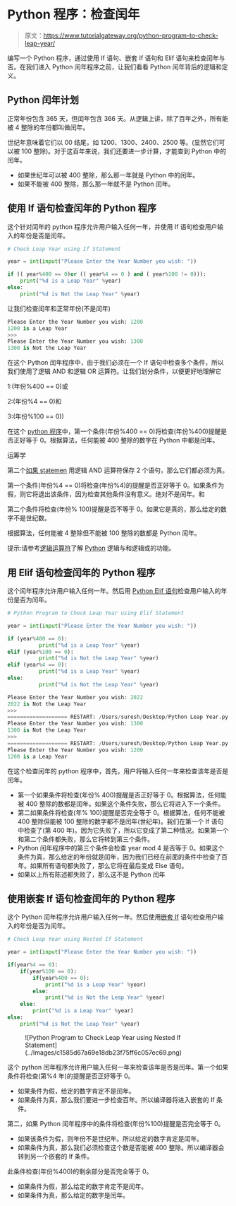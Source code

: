 # Python 程序：检查闰年

> 原文：<https://www.tutorialgateway.org/python-program-to-check-leap-year/>

编写一个 Python 程序，通过使用 If 语句、嵌套 If 语句和 Elif 语句来检查闰年与否。在我们进入 Python 闰年程序之前，让我们看看 Python 闰年背后的逻辑和定义。

## Python 闰年计划

正常年份包含 365 天，但闰年包含 366 天。从逻辑上讲，除了百年之外，所有能被 4 整除的年份都叫做闰年。

世纪年意味着它们以 00 结尾，如 1200、1300、2400、2500 等。(显然它们可以被 100 整除)。对于这百年来说，我们还要进一步计算，才能查到 Python 中的闰年。

*   如果世纪年可以被 400 整除，那么那一年就是 Python 中的闰年。
*   如果不能被 400 整除，那么那一年就不是 Python 闰年。

## 使用 If 语句检查闰年的 Python 程序

这个针对闰年的 python 程序允许用户输入任何一年，并使用 If 语句检查用户输入的年份是否是闰年。

```py
# Check Leap Year using If Statement

year = int(input("Please Enter the Year Number you wish: "))

if (( year%400 == 0)or (( year%4 == 0 ) and ( year%100 != 0))):
    print("%d is a Leap Year" %year)
else:
    print("%d is Not the Leap Year" %year)
```

让我们检查闰年和正常年份(不是闰年)

```py
Please Enter the Year Number you wish: 1200
1200 is a Leap Year
>>> 
Please Enter the Year Number you wish: 1300
1300 is Not the Leap Year
```

在这个 Python 闰年程序中，由于我们必须在一个 If 语句中检查多个条件，所以我们使用了逻辑 AND 和逻辑 OR 运算符。让我们划分条件，以便更好地理解它

1:(年份%400 == 0)或

2:(年份%4 == 0)和

3:(年份%100 == 0))

在这个 [python 程序](https://www.tutorialgateway.org/python-programming-examples/)中，第一个条件(年份%400 == 0)将检查(年份%400)提醒是否正好等于 0。根据算法，任何能被 400 整除的数字在 Python 中都是闰年。

运筹学

第二个[如果 statemen](https://www.tutorialgateway.org/python-if-statement/) 用逻辑 AND 运算符保存 2 个语句，那么它们都必须为真。

第一个条件(年份%4 == 0)将检查(年份%4)的提醒是否正好等于 0。如果条件为假，则它将退出该条件，因为检查其他条件没有意义。绝对不是闰年。和

第二个条件将检查(年份% 100)提醒是否不等于 0。如果它是真的，那么给定的数字不是世纪数。

根据算法，任何能被 4 整除但不能被 100 整除的数都是 Python 闰年。

提示:请参考[逻辑运算符](https://www.tutorialgateway.org/python-logical-operators/)了解 [Python](https://www.tutorialgateway.org/python-tutorial/) 逻辑与和逻辑或的功能。

## 用 Elif 语句检查闰年的 Python 程序

这个闰年程序允许用户输入任何一年。然后用 [Python Elif 语句](https://www.tutorialgateway.org/python-elif-statement/)检查用户输入的年份是否为闰年。

```py
# Python Program to Check Leap Year using Elif Statement

year = int(input("Please Enter the Year Number you wish: "))

if (year%400 == 0):
          print("%d is a Leap Year" %year)
elif (year%100 == 0):
          print("%d is Not the Leap Year" %year)
elif (year%4 == 0):
          print("%d is a Leap Year" %year)
else:
          print("%d is Not the Leap Year" %year)
```

```py
Please Enter the Year Number you wish: 2022
2022 is Not the Leap Year
>>> 
=================== RESTART: /Users/suresh/Desktop/Python Leap Year.py ===================
Please Enter the Year Number you wish: 1300
1300 is Not the Leap Year
>>> 
=================== RESTART: /Users/suresh/Desktop/Python Leap Year.py ===================
Please Enter the Year Number you wish: 1200
1200 is a Leap Year
```

在这个检查闰年的 python 程序中，首先，用户将输入任何一年来检查该年是否是闰年。

*   第一个如果条件将检查(年份% 400)提醒是否正好等于 0。根据算法，任何能被 400 整除的数都是闰年。如果这个条件失败，那么它将进入下一个条件。
*   第二如果条件将检查(年% 100)提醒是否完全等于 0。根据算法，任何不能被 400 整除但能被 100 整除的数字都不是闰年(世纪年)。我们在第一个 If 语句中检查了(第 400 年)。因为它失败了，所以它变成了第二种情况。如果第一个和第二个条件都失败，那么它将转到第三个条件。
*   Python 闰年程序中的第三个条件会检查 year mod 4 是否等于 0。如果这个条件为真，那么给定的年份就是闰年，因为我们已经在前面的条件中检查了百年。如果所有语句都失败了，那么它将在最后变成 Else 语句。
*   如果以上所有陈述都失败了，那么这不是 Python 闰年

## 使用嵌套 If 语句检查闰年的 Python 程序

这个 Python 闰年程序允许用户输入任何一年。然后使用[嵌套 If](https://www.tutorialgateway.org/python-nested-if/) 语句检查用户输入的年份是否为闰年。

```py
# Check Leap Year using Nested If Statement

year = int(input("Please Enter the Year Number you wish: "))

if(year%4 == 0):
    if(year%100 == 0):
        if(year%400 == 0):
            print("%d is a Leap Year" %year)
        else:
            print("%d is Not the Leap Year" %year)
    else:
        print("%d is a Leap Year" %year)
else:
    print("%d is Not the Leap Year" %year)
```

<figure class="wp-block-image">![Python Program to Check Leap Year using Nested If Statement](../Images/c1585d67a69e18db23f75ff6c057ec69.png)</figure>

这个 python 闰年程序允许用户输入任何一年来检查该年是否是闰年。第一个如果条件将检查(第%4 年)的提醒是否正好等于 0。

*   如果条件为假，给定的数字肯定不是闰年。
*   如果条件为真，那么我们要进一步检查百年。所以编译器将进入嵌套的 If 条件。

第二，如果 Python 闰年程序中的条件将检查(年份%100)提醒是否完全等于 0。

*   如果该条件为假，则年份不是世纪年。所以给定的数字肯定是闰年。
*   如果条件为真，那么我们必须检查这个数是否能被 400 整除。所以编译器会转到另一个嵌套的 If 条件。

此条件检查(年份%400)的剩余部分是否完全等于 0。

*   如果条件为假，那么给定的数字肯定不是闰年。
*   如果条件为真，那么给定的数字是闰年。
